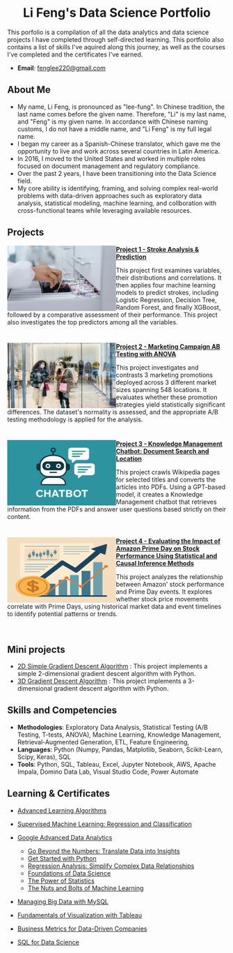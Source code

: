<h1 align="center">Li Feng's Data Science Portfolio</h1>

This porfolio is a compilation of all the data analytics and data science projects I have completed through self-directed learning. This portfolio also contains a list of skills I've aquired along this journey, as well as the courses I've completed and the certificates I've earned.

- **Email**: [fenglee220@gmail.com](fenglee@gmail.com)


## About Me

- My name, Li Feng, is pronounced as "lee-fung". In Chinese tradition, the last name comes before the given name. Therefore, "Li" is my last name, and "Feng" is my given name. In accordance with Chinese naming customs, I do not have a middle name, and "Li Feng" is my full legal name.
- I began my career as a Spanish-Chinese translator, which gave me the opportunity to live and work across several countries in Latin America.
- In 2016, I moved to the United States and worked in multiple roles focused on document management and regulatory compliance.
- Over the past 2 years, I have been transitioning into the Data Science field.
- My core ability is identifying, framing, and solving complex real-world problems with data-driven approaches such as exploratory data analysis, statistical modeling, machine learning, and collboration with cross-functional teams while leveraging available resources.



## Projects

<img align="left" width="250" height="150" src="https://github.com/leenocturno/Data-Science-Portfolio/blob/main/Images/project-1%20stroke%20analysis.jpeg"> **[Project 1 - Stroke Analysis & Prediction](https://github.com/leenocturno/Data-Science-Portfolio/blob/main/Project%201%20-%20Stroke%20Analysis%20%26%20Prediction/stroke_analysis_and_prediction.ipynb)**

This project first examines variables, their distributions and correlations. It then applies four machine learning models to predict strokes, including Logistic Regression, Decision Tree, Random Forest, and finally XGBoost, followed by a comparative assessment of their performance. This project also investigates the top predictors among all the variables.


#

<img align="left" width="250" height="150" src="https://github.com/leenocturno/Data-Science-Portfolio/blob/main/Images/project-2%20marketing%20campaign.jpg"> **[Project 2 - Marketing Campaign AB Testing with ANOVA](https://github.com/leenocturno/Data-Science-Portfolio/blob/main/Project%202%20-%20Marketing%20Campaign%20AB%20Testing%20with%20ANOVA/AB%20Testing%20-%20Marketing%20Campaign%20ANOVA.ipynb)**

This project investigates and contrasts 3 marketing promotions deployed across 3 different market sizes spanning 548 locations. It evaluates whether these promotion strategies yield statistically significant differences. The dataset's normality is assessed, and the appropriate A/B testing methodology is applied for the analysis.


#

<img align="left" width="250" height="150" src="https://github.com/leenocturno/Data-Science-Portfolio/blob/main/Images/project-3%20chatbot.png"> **[Project 3 - Knowledge Management Chatbot: Document Search and Location](https://github.com/leenocturno/Data-Science-Portfolio/blob/main/Project%203%20-%20Chatbot%3A%20Document%20Search%20and%20Location/chatbot_wikipedia.ipynb)**

This project crawls Wikipedia pages for selected titles and converts the articles into PDFs. Using a GPT-based model, it creates a Knowledge Management chatbot that retrieves information from the PDFs and answer user questions based strictly on their content.


#

<img align="left" width="250" height="150" src="https://github.com/leenocturno/Data-Science-Portfolio/blob/main/Images/project-4%20primeday.png"> **[Project 4 - Evaluating the Impact of Amazon Prime Day on Stock Performance Using Statistical and Causal Inference Methods](https://github.com/leenocturno/Data-Science-Portfolio/blob/main/Project%204%20-%20Evaluating%20the%20Impact%20of%20Amazon%20Prime%20Day%20on%20Stock%20Performance%20Using%20Statistical%20and%20Causal%20Inference%20Methods/amazon_prime_day.ipynb)**

This project analyzes the relationship between Amazon' stock performance and Prime Day events. It explores whether stock price movements correlate with Prime Days, using historical market data and event timelines to identify potential patterns or trends.

<br />

## Mini projects

- [2D Simple Gradient Descent Algorithm](https://github.com/leenocturno/Data-Science-Portfolio/blob/main/Mini%20projects/2_dimensional_simple_gradient_descent%20algorithm.py) : This project implements a simple 2-dimensional gradient descent algorithm with Python.
- [3D Gradient Descent Algorithm](https://github.com/leenocturno/Data-Science-Portfolio/blob/main/Mini%20projects/3_dimensional_gradient_descent_algorithm.py) : This project implements a 3-dimensional gradient descent algorithm with Python.


 
## Skills and Competencies

- **Methodologies**: Exploratory Data Analysis, Statistical Testing (A/B Testing, T-tests, ANOVA), Machine Learning, Knowledge Management, Retrieval-Augmented Generation, ETL, Feature Engineering,
- **Languages**: Python (Numpy, Pandas, Matplotlib, Seaborn, Scikit-Learn, Scipy, Keras), SQL
- **Tools**: Python, SQL, Tableau, Excel, Jupyter Notebook, AWS, Apache Impala, Domino Data Lab, Visual Studio Code, Power Automate



## Learning & Certificates

- [Advanced Learning Algorithms](https://github.com/leenocturno/Data-Science-Portfolio/blob/main/Education%20and%20Certifications/Cert%20-%20Advanced%20Learning%20Algorithms.pdf)
- [Supervised Machine Learning: Regression and Classification](https://github.com/leenocturno/Data-Science-Portfolio/blob/main/Education%20and%20Certifications/Cert%20-%20Supervised%20Machine%20Learning%20Regression%20and%20Classification.pdf)
- [Google Advanced Data Analytics](https://github.com/leenocturno/Data-Science-Portfolio/blob/main/Education%20and%20Certifications/Cert%20-%20Google%20Advanced%20Data%20Analytics.pdf)
    - [Go Beyond the Numbers: Translate Data into Insights](https://github.com/leenocturno/Data-Science-Portfolio/blob/main/Education%20and%20Certifications/Cert%20-%20Go%20Beyond%20the%20Numbers%20Translate%20Data%20into%20Insights.pdf)
    - [Get Started with Python](https://github.com/leenocturno/Data-Science-Portfolio/blob/main/Education%20and%20Certifications/Cert%20-%20Get%20Started%20with%20Python.pdf)
    - [Regression Analysis: Simplify Complex Data Relationships ](https://github.com/leenocturno/Data-Science-Portfolio/blob/main/Education%20and%20Certifications/Cert%20-%20Regression%20Analysis%20Simplify%20Complex%20Data%20Relationships.pdf)
    - [Foundations of Data Science](https://github.com/leenocturno/Data-Science-Portfolio/blob/main/Education%20and%20Certifications/Cert%20-%20Foundations%20of%20Data%20Science.pdf)
    - [The Power of Statistics](https://github.com/leenocturno/Data-Science-Portfolio/blob/main/Education%20and%20Certifications/Cert%20-%20The%20Power%20of%20Statistics.pdf)
    - [The Nuts and Bolts of Machine Learning](https://github.com/leenocturno/Data-Science-Portfolio/blob/main/Education%20and%20Certifications/Cert%20-%20The%20Nuts%20and%20Bolts%20of%20Machine%20Learning.pdf)

- [Managing Big Data with MySQL](https://github.com/leenocturno/Data-Science-Portfolio/blob/main/Education%20and%20Certifications/Cert%20-%20Managing%20Big%20Data%20with%20MySQL.pdf)
- [Fundamentals of Visualization with Tableau](https://github.com/leenocturno/Data-Science-Portfolio/blob/main/Education%20and%20Certifications/Cert%20-%20Fundamentals%20of%20Visualization%20with%20Tableau.pdf)
- [Business Metrics for Data-Driven Companies](https://github.com/leenocturno/Data-Science-Portfolio/blob/main/Education%20and%20Certifications/Cert%20-%20Business%20Metrics%20for%20Data%20Driven%20Companies.pdf)
- [SQL for Data Science](https://github.com/leenocturno/Data-Science-Portfolio/blob/main/Education%20and%20Certifications/Cert%20-%20SQL%20for%20Data%20Science.pdf)
